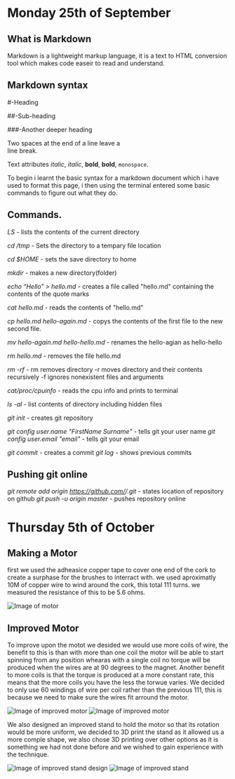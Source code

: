 # Monday 25th of September  
## What is Markdown  
Markdown is a lightweight markup language, it is a text to HTML conversion tool which makes code easeir to read and understand.

## Markdown syntax

#-Heading

##-Sub-heading

###-Another deeper heading

Two spaces at the end of a line leave a  
line break.

Text attributes _italic_, *italic*, __bold__, **bold**, `monospace`.

To begin i learnt the basic syntax for a markdown document which i have used to format this page, i then using the terminal entered some basic commands to figure out what they do. 
 
## Commands.  
_LS_ - lists the contents of the current directory

_cd /tmp_ - Sets the directory to a tempary file location

_cd $HOME_ - sets the save directory to home

_mkdir_ - makes a new directory(folder)

_echo "Hello" > hello.md_ - creates a file called "hello.md" containing the contents of the quote marks

_cat hello.md_ - reads the contents of "hello.md"

_cp hello.md hello-again.md_ - copys the contents of the first file to the new second file.

_mv hello-again.md hello-hello.md_ - renames the hello-agian as hello-hello

_rm hello.md_ - removes the file hello.md

_rm -rf_ - rm removes directory -r moves directory and their contents recursively -f ignores nonexistent files and arguments

_cat/proc/cpuinfo_ - reads the cpu info and prints to terminal

_ls -al_ - list contents of directory including hidden files

_git init_ - creates git repository

_git config user.name "FirstName Surname"_ - tells git your user name
_git config user.email "email"_ - tells git your email

_git commit <File>_ - creates a commit
_git log_ - shows previous commits

## Pushing git online
_git remote add origin https://github.com/<UserName>/<RepositoryName>.git_ - states location of repository on github
_git push -u origin master_ - pushes repository online

# Thursday 5th of October  
## Making a Motor  
first we used the adheasice copper tape to cover one end of the cork to create a surphase for the brushes to interract with.
we used aproximatly 10M of copper wire to wind around the cork, this total 111 turns.
we measured the resistance of this to be 5.6 ohms.

![Image of motor](https://raw.githubusercontent.com/AandJ/ROCO222/blob/master/ROCO222_IMG/041.JPG "Image of motor")

## Improved Motor
To improve upon the motot we desided we would use more coils of wire, the benefit to this is than with more than one coil the motor 
will be able to start spinning from any position whearas with a single coil no torque will be produced when the wires are at 
90 degrees to the magnet. Another benefit to more coils is that the torque is produced at a more constant rate, this means that
the more coils you have the less the torwue varies.  We decided to only use 60 windings of wire per coil rather than the previous 111,
this is because we need to make sure the wires fit arround the motor.

![Image of improved motor](https://raw.githubusercontent.com/AandJ/ROCO222/blob/master/ROCO222_IMG/006.JPG "Image of improved motor")
![Image of improved motor](https://raw.githubusercontent.com/AandJ/ROCO222/blob/master/ROCO222_IMG/008.JPG "Image of improved motor")

We also designed an improved stand to hold the motor so that its rotation would be more uniform, we decided to 3D print the stand as it allowed us a more comple shape,
we also chose 3D printing over other options as it is something we had not done before and we wished to gain experience with the technique.

![Image of improved stand design](https://raw.githubusercontent.com/AandJ/ROCO222/blob/master/ROCO222_IMG/001.JPG "Image of improved stand design")
![Image of improved stand](https://raw.githubusercontent.com/AandJ/ROCO222/blob/master/ROCO222_IMG/016.JPG "Image of improved stand")
